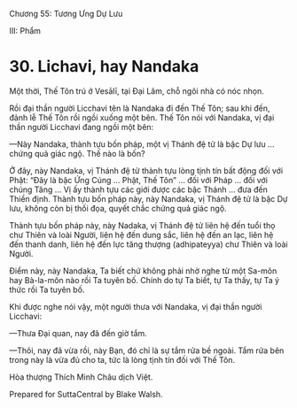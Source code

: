  

Chương 55: Tương Ưng Dự Lưu

III: Phẩm

# 30\. Lichavi, hay Nandaka

Một thời, Thế Tôn trú ở Vesālī, tại Ðại Lâm, chỗ ngôi nhà có nóc nhọn.

Rồi đại thần người Licchavi tên là Nandaka đi đến Thế Tôn; sau khi đến, đảnh lễ Thế Tôn rồi ngồi xuống một bên. Thế Tôn nói với Nandaka, vị đại thần người Licchavi đang ngồi một bên:

—Này Nandaka, thành tựu bốn pháp, một vị Thánh đệ tử là bậc Dự lưu … chứng quả giác ngộ. Thế nào là bốn?

Ở đây, này Nandaka, vị Thánh đệ tử thành tựu lòng tịnh tín bất động đối với Phật: “Ðây là bậc Ứng Cúng … Phật, Thế Tôn” … đối với Pháp … đối với chúng Tăng … Vị ấy thành tựu các giới được các bậc Thánh … đưa đến Thiền định. Thành tựu bốn pháp này, này Nandaka, vị Thánh đệ tử là bậc Dự lưu, không còn bị thối đọa, quyết chắc chứng quả giác ngộ.

Thành tựu bốn pháp này, này Nadaka, vị Thánh đệ tử liên hệ đến tuổi thọ chư Thiên và loài Người, liên hệ đến dung sắc, liên hệ đến an lạc, liên hệ đến thanh danh, liên hệ đến lực tăng thượng (adhipateyya) chư Thiên và loài Người.

Ðiểm này, này Nandaka, Ta biết chứ không phải nhờ nghe từ một Sa-môn hay Bà-la-môn nào rồi Ta tuyên bố. Chính do tự Ta biết, tự Ta thấy, tự Ta ý thức rồi Ta tuyên bố.

Khi được nghe nói vậy, một người thưa với Nandaka, vị đại thần người Licchavi:

—Thưa Ðại quan, nay đã đến giờ tắm.

—Thôi, nay đã vừa rồi, này Bạn, đó chỉ là sự tắm rửa bề ngoài. Tắm rửa bên trong này là vừa đủ cho ta, tức là lòng tịnh tín đối với Thế Tôn.

Hòa thượng Thích Minh Châu dịch Việt.

Prepared for SuttaCentral by Blake Walsh.